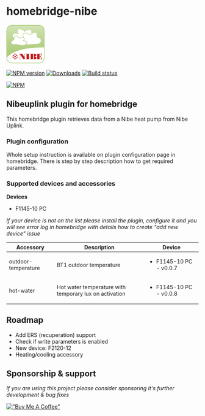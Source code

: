 # homebridge-nibe

![](./docs/nibe-logo-small.png)

[![NPM version](https://img.shields.io/npm/v/homebridge-nibe.svg)](https://www.npmjs.com/package/homebridge-nibe)
[![Downloads](https://img.shields.io/npm/dm/homebridge-nibe.svg)](https://www.npmjs.com/package/homebridge-nibe)
[![Build status](https://github.com/hp-net/homebridge-nibe/actions/workflows/publish-to-npm.yml/badge.svg)](https://github.com/hp-net/homebridge-nibe/actions/workflows/publish-to-npm.yml)

[![NPM](https://nodei.co/npm/homebridge-nibe.png?downloads=true)](https://nodei.co/npm/homebridge-nibe/)

## Nibeuplink plugin for homebridge

This homebridge plugin retrieves data from a Nibe heat pump from Nibe Uplink.

### Plugin configuration

Whole setup instruction is available on plugin configuration page in homebridge. There is step by step description how to get required parameters.

### Supported devices and accessories

**Devices**
* F1145-10 PC

*If your device is not on the list please install the plugin, configure it and you will see error log in homebridge with details how to create "add new device" issue*

<table>
    <thead>
        <tr>
            <th>Accessory</th>
            <th>Description</th>
            <th>Device</th>
        </tr>
    </thead>
    <tbody>
        <tr>
            <td>outdoor-temperature</td>
            <td>BT1 outdoor temperature</td>
            <td>
                <ul>
                    <li>F1145-10 PC - v0.0.7</li>
                </ul>
            </td>
        </tr>
        <tr>
            <td>hot-water</td>
            <td>Hot water temperature with temporary lux on activation</td>
            <td>
                <ul>
                    <li>F1145-10 PC - v0.0.8</li>
                </ul>
            </td>
        </tr>
    </tbody>
</table>

## Roadmap

* Add ERS (recuperation) support
* Check if write parameters is enabled
* New device: F2120-12
* Heating/cooling accessory

## Sponsorship & support

*If you are using this project please consider sponsoring it's further development & bug fixes*

[!["Buy Me A Coffee"](https://www.buymeacoffee.com/assets/img/custom_images/orange_img.png)](https://www.buymeacoffee.com/hpruszyn)
